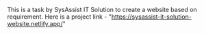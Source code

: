 This is a task by SysAssist IT Solution to create a website based on requirement. Here is a project link - "https://sysassist-it-solution-website.netlify.app/" 
